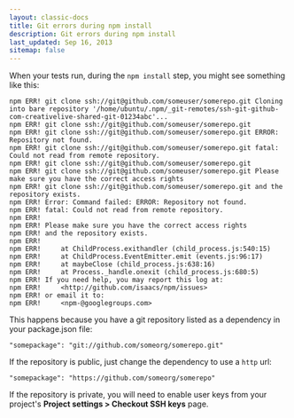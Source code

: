 ```yaml
---
layout: classic-docs
title: Git errors during npm install
description: Git errors during npm install
last_updated: Sep 16, 2013
sitemap: false
---
```


When your tests run, during the
`npm install`
step, you might see something like this:

```
npm ERR! git clone ssh://git@github.com/someuser/somerepo.git Cloning into bare repository '/home/ubuntu/.npm/_git-remotes/ssh-git-github-com-creativelive-shared-git-01234abc'...
npm ERR! git clone ssh://git@github.com/someuser/somerepo.git
npm ERR! git clone ssh://git@github.com/someuser/somerepo.git ERROR: Repository not found.
npm ERR! git clone ssh://git@github.com/someuser/somerepo.git fatal: Could not read from remote repository.
npm ERR! git clone ssh://git@github.com/someuser/somerepo.git
npm ERR! git clone ssh://git@github.com/someuser/somerepo.git Please make sure you have the correct access rights
npm ERR! git clone ssh://git@github.com/someuser/somerepo.git and the repository exists.
npm ERR! Error: Command failed: ERROR: Repository not found.
npm ERR! fatal: Could not read from remote repository.
npm ERR!
npm ERR! Please make sure you have the correct access rights
npm ERR! and the repository exists.
npm ERR!
npm ERR!     at ChildProcess.exithandler (child_process.js:540:15)
npm ERR!     at ChildProcess.EventEmitter.emit (events.js:96:17)
npm ERR!     at maybeClose (child_process.js:638:16)
npm ERR!     at Process._handle.onexit (child_process.js:680:5)
npm ERR! If you need help, you may report this log at:
npm ERR!     <http://github.com/isaacs/npm/issues>
npm ERR! or email it to:
npm ERR!     <npm-@googlegroups.com>
```

This happens because you have a git repository listed as a dependency in your package.json file:

```
"somepackage": "git://github.com/someorg/somerepo.git"
```

If the repository is public, just change the dependency to use a
`http` url:

```
"somepackage": "https://github.com/someorg/somerepo"
```

If the repository is private, you will need to enable user keys
from your project's **Project settings > Checkout SSH keys**
page.
